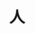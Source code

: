 ---
title: 人
description: 人
kana: ひと
pronunciation: hito
tone: 平板型
type: 名词
pubDate: 2024-07-05 00:00:03
---